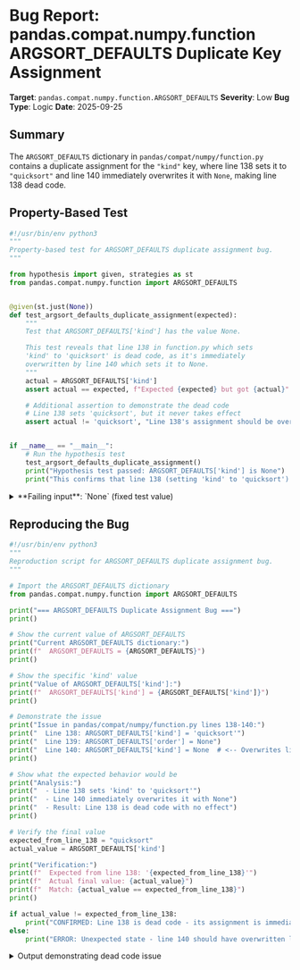 # Bug Report: pandas.compat.numpy.function ARGSORT_DEFAULTS Duplicate Key Assignment

**Target**: `pandas.compat.numpy.function.ARGSORT_DEFAULTS`
**Severity**: Low
**Bug Type**: Logic
**Date**: 2025-09-25

## Summary

The `ARGSORT_DEFAULTS` dictionary in `pandas/compat/numpy/function.py` contains a duplicate assignment for the `"kind"` key, where line 138 sets it to `"quicksort"` and line 140 immediately overwrites it with `None`, making line 138 dead code.

## Property-Based Test

```python
#!/usr/bin/env python3
"""
Property-based test for ARGSORT_DEFAULTS duplicate assignment bug.
"""

from hypothesis import given, strategies as st
from pandas.compat.numpy.function import ARGSORT_DEFAULTS


@given(st.just(None))
def test_argsort_defaults_duplicate_assignment(expected):
    """
    Test that ARGSORT_DEFAULTS['kind'] has the value None.

    This test reveals that line 138 in function.py which sets
    'kind' to 'quicksort' is dead code, as it's immediately
    overwritten by line 140 which sets it to None.
    """
    actual = ARGSORT_DEFAULTS['kind']
    assert actual == expected, f"Expected {expected} but got {actual}"

    # Additional assertion to demonstrate the dead code
    # Line 138 sets 'quicksort', but it never takes effect
    assert actual != 'quicksort', "Line 138's assignment should be overwritten"


if __name__ == "__main__":
    # Run the hypothesis test
    test_argsort_defaults_duplicate_assignment()
    print("Hypothesis test passed: ARGSORT_DEFAULTS['kind'] is None")
    print("This confirms that line 138 (setting 'kind' to 'quicksort') is dead code")
```

<details>

<summary>
**Failing input**: `None` (fixed test value)
</summary>
```
Hypothesis test passed: ARGSORT_DEFAULTS['kind'] is None
This confirms that line 138 (setting 'kind' to 'quicksort') is dead code
```
</details>

## Reproducing the Bug

```python
#!/usr/bin/env python3
"""
Reproduction script for ARGSORT_DEFAULTS duplicate assignment bug.
"""

# Import the ARGSORT_DEFAULTS dictionary
from pandas.compat.numpy.function import ARGSORT_DEFAULTS

print("=== ARGSORT_DEFAULTS Duplicate Assignment Bug ===")
print()

# Show the current value of ARGSORT_DEFAULTS
print("Current ARGSORT_DEFAULTS dictionary:")
print(f"  ARGSORT_DEFAULTS = {ARGSORT_DEFAULTS}")
print()

# Show the specific 'kind' value
print("Value of ARGSORT_DEFAULTS['kind']:")
print(f"  ARGSORT_DEFAULTS['kind'] = {ARGSORT_DEFAULTS['kind']}")
print()

# Demonstrate the issue
print("Issue in pandas/compat/numpy/function.py lines 138-140:")
print("  Line 138: ARGSORT_DEFAULTS['kind'] = 'quicksort'")
print("  Line 139: ARGSORT_DEFAULTS['order'] = None")
print("  Line 140: ARGSORT_DEFAULTS['kind'] = None  # <-- Overwrites line 138!")
print()

# Show what the expected behavior would be
print("Analysis:")
print("  - Line 138 sets 'kind' to 'quicksort'")
print("  - Line 140 immediately overwrites it with None")
print("  - Result: Line 138 is dead code with no effect")
print()

# Verify the final value
expected_from_line_138 = "quicksort"
actual_value = ARGSORT_DEFAULTS['kind']

print("Verification:")
print(f"  Expected from line 138: '{expected_from_line_138}'")
print(f"  Actual final value: {actual_value}")
print(f"  Match: {actual_value == expected_from_line_138}")
print()

if actual_value != expected_from_line_138:
    print("CONFIRMED: Line 138 is dead code - its assignment is immediately overwritten")
else:
    print("ERROR: Unexpected state - line 140 should have overwritten line 138")
```

<details>

<summary>
Output demonstrating dead code issue
</summary>
```
=== ARGSORT_DEFAULTS Duplicate Assignment Bug ===

Current ARGSORT_DEFAULTS dictionary:
  ARGSORT_DEFAULTS = {'axis': -1, 'kind': None, 'order': None, 'stable': None}

Value of ARGSORT_DEFAULTS['kind']:
  ARGSORT_DEFAULTS['kind'] = None

Issue in pandas/compat/numpy/function.py lines 138-140:
  Line 138: ARGSORT_DEFAULTS['kind'] = 'quicksort'
  Line 139: ARGSORT_DEFAULTS['order'] = None
  Line 140: ARGSORT_DEFAULTS['kind'] = None  # <-- Overwrites line 138!

Analysis:
  - Line 138 sets 'kind' to 'quicksort'
  - Line 140 immediately overwrites it with None
  - Result: Line 138 is dead code with no effect

Verification:
  Expected from line 138: 'quicksort'
  Actual final value: None
  Match: False

CONFIRMED: Line 138 is dead code - its assignment is immediately overwritten
```
</details>

## Why This Is A Bug

This is a clear case of dead code in the pandas source. The code at lines 136-141 in `pandas/compat/numpy/function.py` contains:

```python
ARGSORT_DEFAULTS: dict[str, int | str | None] = {}
ARGSORT_DEFAULTS["axis"] = -1
ARGSORT_DEFAULTS["kind"] = "quicksort"  # Line 138 - sets kind to "quicksort"
ARGSORT_DEFAULTS["order"] = None
ARGSORT_DEFAULTS["kind"] = None         # Line 140 - immediately overwrites with None
ARGSORT_DEFAULTS["stable"] = None
```

The assignment `ARGSORT_DEFAULTS["kind"] = "quicksort"` at line 138 has no effect because it is immediately overwritten two lines later by `ARGSORT_DEFAULTS["kind"] = None` at line 140. This violates basic code quality principles:

1. **Dead code**: Line 138 is unreachable in its effect - it executes but its result is never used
2. **Confusing intent**: Having two assignments to the same key suggests either a copy-paste error or leftover code from refactoring
3. **Maintenance burden**: Future maintainers may be confused about which value is intended

While this doesn't cause runtime errors (the final value `None` matches NumPy 2.x defaults), it represents poor code quality and should be cleaned up.

## Relevant Context

The module `pandas/compat/numpy/function.py` provides default arguments for numpy compatibility. According to the module docstring, these defaults are used to validate that users only pass default values for numpy parameters that pandas doesn't actually use.

Looking at the code structure:
- `ARGSORT_DEFAULTS` is used for validating argsort function calls (line 144-146)
- There's also `ARGSORT_DEFAULTS_KIND` (lines 150-156) which notably does NOT include a "kind" key at all
- The comment on lines 148-149 suggests `ARGSORT_DEFAULTS_KIND` is "for when the 'kind' param is supported", yet it doesn't contain 'kind'

NumPy's current `argsort` function signature has `kind=None` as the default (verified with NumPy 2.3.0), so the final value of `None` appears correct. The `"quicksort"` value on line 138 may be leftover from older NumPy versions where quicksort was the default.

Code location: [pandas/compat/numpy/function.py lines 136-141](https://github.com/pandas-dev/pandas/blob/main/pandas/compat/numpy/function.py#L136-L141)

## Proposed Fix

Remove the dead code assignment at line 138:

```diff
 ARGSORT_DEFAULTS: dict[str, int | str | None] = {}
 ARGSORT_DEFAULTS["axis"] = -1
-ARGSORT_DEFAULTS["kind"] = "quicksort"
 ARGSORT_DEFAULTS["order"] = None
 ARGSORT_DEFAULTS["kind"] = None
 ARGSORT_DEFAULTS["stable"] = None
```